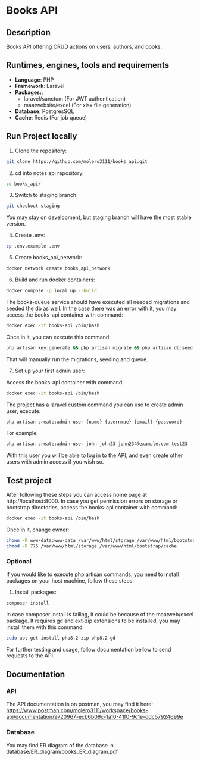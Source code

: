 # Books API

## Description

Books API offering CRUD actions on users, authors, and books.

##  Runtimes, engines, tools and requirements

- **Language**: PHP
- **Framework**: Laravel
- **Packages:**: 
    - laravel/sanctum (For JWT authentication)
    - maatwebsite/excel (For xlsx file generation)
- **Database**: PostgresSQL
- **Cache**: Redis (For job queue)

## Run Project locally

1. Clone the repository:

```bash
git clone https://github.com/molero3111/books_api.git
```

2. cd into notes api repository:

```bash
cd books_api/
```

3. Switch to staging branch:
```bash
git checkout staging
```
You may stay on development, but staging branch will have the most stable version.

4. Create .env:

```bash
cp .env.example .env
```

5. Create books_api_network:

```bash
docker network create books_api_network
```

6. Build and run docker containers:

```bash
docker compose -p local up --build
```

The books-queue service should have executed all needed migrations and seeded the db as well.
In the case there was an error with it, you may access the books-api container with command: 
```bash
docker exec -it books-api /bin/bash
```

Once in it, you can execute this command: 
```bash
php artisan key:generate && php artisan migrate && php artisan db:seed && php artisan queue:work
```
That will manually run the migrations, seeding and queue.

7. Set up your first admin user:

Access the books-api container with command:
```bash
docker exec -it books-api /bin/bash
```
The project has a laravel custom command you can use to create admin user, execute: 
```bash
php artisan create:admin-user {name} {usernmae} {email} {password}
```
For example: 
```bash
php artisan create:admin-user john john23 john234@example.com test23
```

With this user you will be able to log in to the API, and even create other users with admin access if you wish so.

## Test project

After following these steps you can access home page at http://localhost:8000. 
In case you get permission errors on storage or bootstrap directories, access the books-api
container with command:

```bash
docker exec -it books-api /bin/bash
```

Once in it, change owner: 
```bash
chown -R www-data:www-data /var/www/html/storage /var/www/html/bootstrap/cache
chmod -R 775 /var/www/html/storage /var/www/html/bootstrap/cache
```

### Optional

If you would like to execute php artisan commands, you need to install packages on your host machine, follow these steps: 

1. Install packages:

```bash
composer install
```

In case composer install is failing, it could be because of the maatweb/excel package.
It requires gd and ext-zip extensions to be installed, you may install them with this command:

```bash
sudo apt-get install php8.2-zip php8.2-gd
```

For further testing and usage, follow documentation bellow to send requests to the API.

## Documentation

### API
The API documentation is on postman, you may find it here: 
https://www.postman.com/molero3111/workspace/books-api/documentation/9720967-ecb6b09c-1a10-41f0-9c1e-ddc57924699e

### Database
You may find ER diagram of the database in database/ER_diagram/books_ER_diagram.pdf

